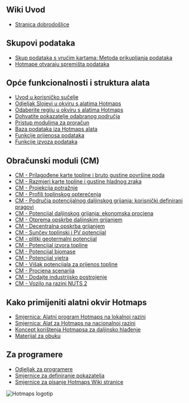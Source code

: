 <h2>Wiki Uvod</h2><ul><li> <a href="Home">Stranica dobrodošlice</a></li></ul><h2> Skupovi podataka</h2><ul><li> <a href="Hotmaps-data-set-method-of-data-collection">Skup podataka s vrućim kartama: Metoda prikupljanja podataka</a></li><li> <a href="Hotmaps-open-data-repositories">Hotmape otvaraju spremišta podataka</a></li></ul><h2> Opće funkcionalnosti i struktura alata</h2><ul><li> <a href="Introduction-to-user-interface">Uvod u korisničko sučelje</a></li><li> <a href="Layers-section-in-the-Hotmaps-toolbox">Odjeljak Slojevi u okviru s alatima Hotmaps</a></li><li> <a href="Select-a-region-in-the-Hotmaps-toolbox">Odaberite regiju u okviru s alatima Hotmaps</a></li><li> <a href="Retrieve-indicators-of-a-selected-area">Dohvatite pokazatelje odabranog područja</a></li><li> <a href="Access-to-calculation-modules">Pristup modulima za proračun</a></li><li> <a href="Database-behind-the-Hotmaps-toolbox">Baza podataka iza Hotmaps alata</a></li><li> <a href="Data-upload-functionalities">Funkcije prijenosa podataka</a></li><li> <a href="Data-export-functionalities">Funkcije izvoza podataka</a></li></ul><h2> Obračunski moduli (CM)</h2><ul><li> <a href="CM-Customized-heat-and-floor-area-density-maps">CM - Prilagođene karte topline i bruto gustine površine poda</a></li><li> <a href="CM-Scale-heat-and-cool-density-maps">CM - Razmjeri karte topline i gustine hladnog zraka</a></li><li> <a href="CM-Demand-projection">CM - Projekcija potražnje</a></li><li> <a href="CM-Heat-load-profiles">CM - Profili toplinskog opterećenja</a></li><li> <a href="CM-District-heating-potential-areas-user-defined-thresholds">CM - Područja potencijalnog daljinskog grijanja: korisnički definirani pragovi</a></li><li> <a href="CM-District-heating-potential-economic-assessment">CM - Potencijal daljinskog grijanja: ekonomska procjena</a></li><li> <a href="CM-District-heating-supply-dispatch">CM - Otprema opskrbe daljinskim grijanjem</a></li><li> <a href="CM-Decentral-heating-supply">CM - Decentralna opskrba grijanjem</a></li><li> <a href="CM-Solar-thermal-and-PV-potential">CM - Sunčev toplinski i PV potencijal</a></li><li> <a href="CM-Shallow-geothermal-potential">CM - plitki geotermalni potencijal</a></li><li> <a href="CM-Heat-source-potential">CM - Potencijal izvora topline</a></li><li> <a href="CM-Biomass-potential">CM - Potencijal biomase</a></li><li> <a href="CM-Wind-potential">CM - Potencijal vjetra</a></li><li> <a href="CM-Excess-heat-transport-potential">CM - Višak potencijala za prijenos topline</a></li><li> <a href="CM-Scenario-assessment">CM - Procjena scenarija</a></li><li> <a href="CM-Add-industry-plant">CM - Dodajte industrijsko postrojenje</a></li><li> <a href="CM-Vehicle-stock-at-NUTS-2-level">CM - Vozilo na razini NUTS 2</a></li></ul><h2> Kako primijeniti alatni okvir Hotmaps</h2><ul><li> <a href="guide-local-and-municipal-levels">Smjernica: Alatni program Hotmaps na lokalnoj razini</a></li><li> <a href="guide-national-level-comprehensive-assessment-eed">Smjernica: Alat za Hotmaps na nacionalnoj razini</a></li><li> <a href="District-Cooling">Koncept korištenja Hotmapsa za daljinsko hlađenje</a></li><li> <a href="training-material">Materijal za obuku</a></li></ul><h2> Za programere</h2><ul><li> <a href="Developers">Odjeljak za programere</a></li><li> <a href="Guidelines-for-defining-indicators">Smjernice za definiranje pokazatelja</a></li><li> <a href="Guidelines-for-writing-a-Hotmaps-Wiki-page">Smjernice za pisanje Hotmaps Wiki stranice</a></li></ul><img alt="Hotmaps logotip" src="https://www.hotmaps-project.eu/wp-content/uploads/2017/02/logo.svg"/>